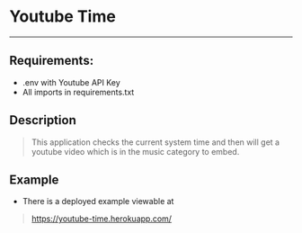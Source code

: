 # Youtube Time

---

## Requirements:
+ .env with Youtube API Key
+ All imports in requirements.txt

## Description
> This application checks the current system time and then will get a youtube video which is in the music category to embed.

## Example
+ There is a deployed example viewable at
> https://youtube-time.herokuapp.com/